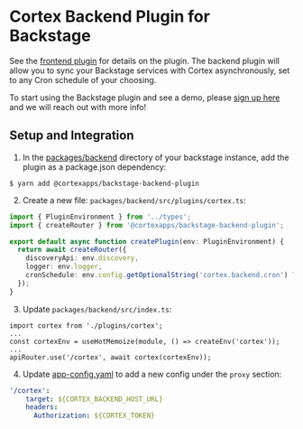 # Cortex Backend Plugin for Backstage

See the [frontend plugin](https://github.com/cortexapps/backstage-plugin) for details on the plugin.
The backend plugin will allow you to sync your Backstage services with Cortex asynchronously, set
to any Cron schedule of your choosing.

To start using the Backstage plugin and see a demo, please [sign up here](https://www.getcortexapp.com/demo) and we will
reach out with more info!

## Setup and Integration

1. In the [packages/backend](https://github.com/backstage/backstage/blob/master/packages/backend/) directory of your backstage
   instance, add the plugin as a package.json dependency:

```shell
$ yarn add @cortexapps/backstage-backend-plugin
```
2. Create a new file: `packages/backend/src/plugins/cortex.ts`:
```ts
import { PluginEnvironment } from '../types';
import { createRouter } from '@cortexapps/backstage-backend-plugin';

export default async function createPlugin(env: PluginEnvironment) {
  return await createRouter({
    discoveryApi: env.discovery,
    logger: env.logger,
    cronSchedule: env.config.getOptionalString('cortex.backend.cron') ?? '0 3,7,11,15,19,23 * * *'
  });
}
```

3. Update `packages/backend/src/index.ts`:
```tsx
import cortex from './plugins/cortex';
...
const cortexEnv = useHotMemoize(module, () => createEnv('cortex'));
...
apiRouter.use('/cortex', await cortex(cortexEnv));
```

4. Update [app-config.yaml](https://github.com/backstage/backstage/blob/master/app-config.yaml#L54) to add a new config under
   the `proxy` section:
```yaml
'/cortex':
    target: ${CORTEX_BACKEND_HOST_URL}
    headers:
      Authorization: ${CORTEX_TOKEN}
```
